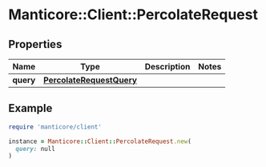 # Manticore::Client::PercolateRequest

## Properties

| Name | Type | Description | Notes |
| ---- | ---- | ----------- | ----- |
| **query** | [**PercolateRequestQuery**](PercolateRequestQuery.md) |  |  |

## Example

```ruby
require 'manticore/client'

instance = Manticore::Client::PercolateRequest.new(
  query: null
)
```

